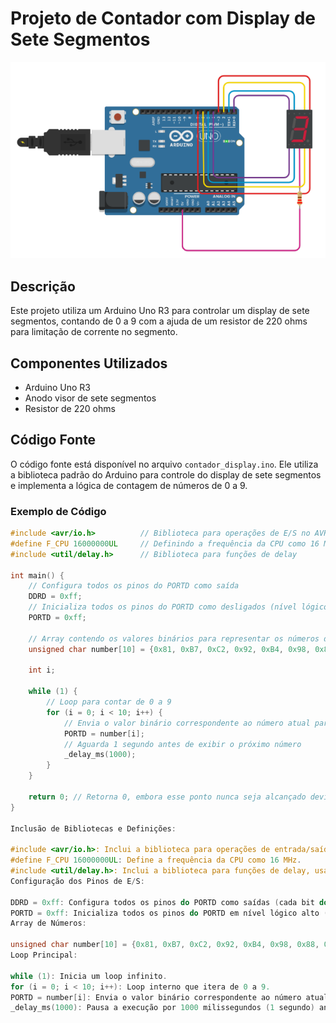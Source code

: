 # Projeto de Contador com Display de Sete Segmentos

![Screenshot do Projeto](Contador_Tinkercad.png)

## Descrição

Este projeto utiliza um Arduino Uno R3 para controlar um display de sete segmentos, contando de 0 a 9 com a ajuda de um resistor de 220 ohms para limitação de corrente no segmento.

## Componentes Utilizados

- Arduino Uno R3
- Anodo visor de sete segmentos
- Resistor de 220 ohms

## Código Fonte

O código fonte está disponível no arquivo `contador_display.ino`. Ele utiliza a biblioteca padrão do Arduino para controle do display de sete segmentos e implementa a lógica de contagem de números de 0 a 9.

### Exemplo de Código

```c
#include <avr/io.h>          // Biblioteca para operações de E/S no AVR
#define F_CPU 16000000UL     // Definindo a frequência da CPU como 16 MHz
#include <util/delay.h>      // Biblioteca para funções de delay

int main() {
    // Configura todos os pinos do PORTD como saída
    DDRD = 0xff;
    // Inicializa todos os pinos do PORTD como desligados (nível lógico alto)
    PORTD = 0xff;

    // Array contendo os valores binários para representar os números de 0 a 9 no display de sete segmentos
    unsigned char number[10] = {0x81, 0xB7, 0xC2, 0x92, 0xB4, 0x98, 0x88, 0xB3, 0x80, 0x90};

    int i;

    while (1) {
        // Loop para contar de 0 a 9
        for (i = 0; i < 10; i++) {
            // Envia o valor binário correspondente ao número atual para o PORTD
            PORTD = number[i];
            // Aguarda 1 segundo antes de exibir o próximo número
            _delay_ms(1000);
        }
    }

    return 0; // Retorna 0, embora esse ponto nunca seja alcançado devido ao loop infinito
}

Inclusão de Bibliotecas e Definições:

#include <avr/io.h>: Inclui a biblioteca para operações de entrada/saída do microcontrolador AVR.
#define F_CPU 16000000UL: Define a frequência da CPU como 16 MHz.
#include <util/delay.h>: Inclui a biblioteca para funções de delay, usada para pausar a execução do código.
Configuração dos Pinos de E/S:

DDRD = 0xff: Configura todos os pinos do PORTD como saídas (cada bit do registrador DDRD é configurado como 1).
PORTD = 0xff: Inicializa todos os pinos do PORTD em nível lógico alto (cada bit do registrador PORTD é configurado como 1).
Array de Números:

unsigned char number[10] = {0x81, 0xB7, 0xC2, 0x92, 0xB4, 0x98, 0x88, 0xB3, 0x80, 0x90}: Define um array contendo os valores binários que representam os números de 0 a 9 para o display de sete segmentos.
Loop Principal:

while (1): Inicia um loop infinito.
for (i = 0; i < 10; i++): Loop interno que itera de 0 a 9.
PORTD = number[i]: Envia o valor binário correspondente ao número atual para o PORTD, fazendo o display exibir esse número.
_delay_ms(1000): Pausa a execução por 1000 milissegundos (1 segundo) antes de passar para o próximo número.
